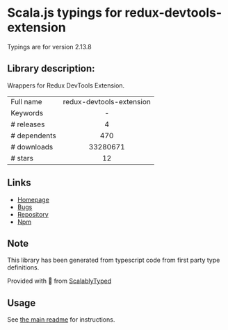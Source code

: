 
# Scala.js typings for redux-devtools-extension

Typings are for version 2.13.8

## Library description:
Wrappers for Redux DevTools Extension.

|                    |                 |
| ------------------ | :-------------: |
| Full name          | redux-devtools-extension |
| Keywords           | - |
| # releases         | 4 |
| # dependents       | 470 |
| # downloads        | 33280671 |
| # stars            | 12 |

## Links
- [Homepage](https://github.com/zalmoxisus/redux-devtools-extension)
- [Bugs](https://github.com/zalmoxisus/redux-devtools-extension/issues)
- [Repository](https://github.com/zalmoxisus/redux-devtools-extension)
- [Npm](https://www.npmjs.com/package/redux-devtools-extension)
    


## Note
This library has been generated from typescript code from first party type definitions.

Provided with :purple_heart: from [ScalablyTyped](https://github.com/oyvindberg/ScalablyTyped)

## Usage
See [the main readme](../../readme.md) for instructions.


